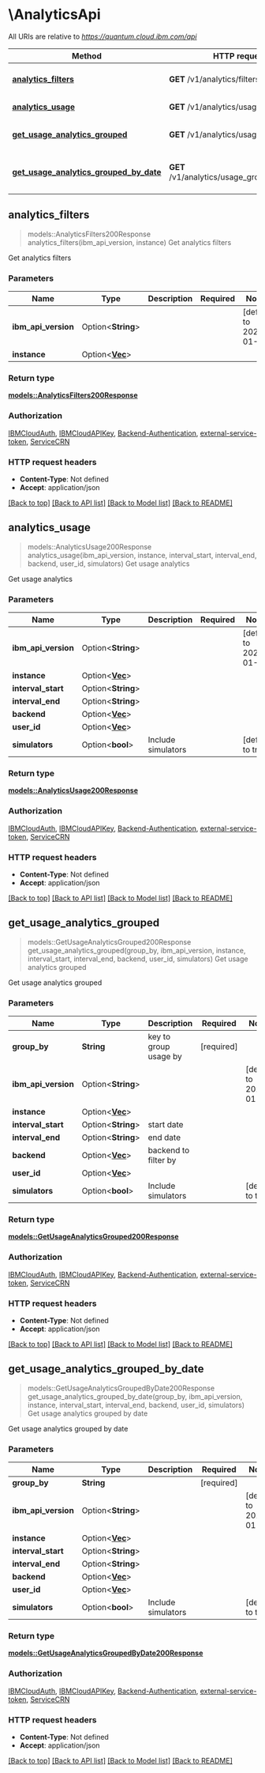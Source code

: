 # \AnalyticsApi

All URIs are relative to *https://quantum.cloud.ibm.com/api*

Method | HTTP request | Description
------------- | ------------- | -------------
[**analytics_filters**](AnalyticsApi.md#analytics_filters) | **GET** /v1/analytics/filters | Get analytics filters
[**analytics_usage**](AnalyticsApi.md#analytics_usage) | **GET** /v1/analytics/usage | Get usage analytics
[**get_usage_analytics_grouped**](AnalyticsApi.md#get_usage_analytics_grouped) | **GET** /v1/analytics/usage_grouped | Get usage analytics grouped
[**get_usage_analytics_grouped_by_date**](AnalyticsApi.md#get_usage_analytics_grouped_by_date) | **GET** /v1/analytics/usage_grouped_by_date | Get usage analytics grouped by date



## analytics_filters

> models::AnalyticsFilters200Response analytics_filters(ibm_api_version, instance)
Get analytics filters

Get analytics filters

### Parameters


Name | Type | Description  | Required | Notes
------------- | ------------- | ------------- | ------------- | -------------
**ibm_api_version** | Option<**String**> |  |  |[default to 2025-01-01]
**instance** | Option<[**Vec<String>**](String.md)> |  |  |

### Return type

[**models::AnalyticsFilters200Response**](analytics_filters_200_response.md)

### Authorization

[IBMCloudAuth](../README.md#IBMCloudAuth), [IBMCloudAPIKey](../README.md#IBMCloudAPIKey), [Backend-Authentication](../README.md#Backend-Authentication), [external-service-token](../README.md#external-service-token), [ServiceCRN](../README.md#ServiceCRN)

### HTTP request headers

- **Content-Type**: Not defined
- **Accept**: application/json

[[Back to top]](#) [[Back to API list]](../README.md#documentation-for-api-endpoints) [[Back to Model list]](../README.md#documentation-for-models) [[Back to README]](../README.md)


## analytics_usage

> models::AnalyticsUsage200Response analytics_usage(ibm_api_version, instance, interval_start, interval_end, backend, user_id, simulators)
Get usage analytics

Get usage analytics

### Parameters


Name | Type | Description  | Required | Notes
------------- | ------------- | ------------- | ------------- | -------------
**ibm_api_version** | Option<**String**> |  |  |[default to 2025-01-01]
**instance** | Option<[**Vec<String>**](String.md)> |  |  |
**interval_start** | Option<**String**> |  |  |
**interval_end** | Option<**String**> |  |  |
**backend** | Option<[**Vec<String>**](String.md)> |  |  |
**user_id** | Option<[**Vec<String>**](String.md)> |  |  |
**simulators** | Option<**bool**> | Include simulators |  |[default to true]

### Return type

[**models::AnalyticsUsage200Response**](analytics_usage_200_response.md)

### Authorization

[IBMCloudAuth](../README.md#IBMCloudAuth), [IBMCloudAPIKey](../README.md#IBMCloudAPIKey), [Backend-Authentication](../README.md#Backend-Authentication), [external-service-token](../README.md#external-service-token), [ServiceCRN](../README.md#ServiceCRN)

### HTTP request headers

- **Content-Type**: Not defined
- **Accept**: application/json

[[Back to top]](#) [[Back to API list]](../README.md#documentation-for-api-endpoints) [[Back to Model list]](../README.md#documentation-for-models) [[Back to README]](../README.md)


## get_usage_analytics_grouped

> models::GetUsageAnalyticsGrouped200Response get_usage_analytics_grouped(group_by, ibm_api_version, instance, interval_start, interval_end, backend, user_id, simulators)
Get usage analytics grouped

Get usage analytics grouped

### Parameters


Name | Type | Description  | Required | Notes
------------- | ------------- | ------------- | ------------- | -------------
**group_by** | **String** | key to group usage by | [required] |
**ibm_api_version** | Option<**String**> |  |  |[default to 2025-01-01]
**instance** | Option<[**Vec<String>**](String.md)> |  |  |
**interval_start** | Option<**String**> | start date |  |
**interval_end** | Option<**String**> | end date |  |
**backend** | Option<[**Vec<String>**](String.md)> | backend to filter by |  |
**user_id** | Option<[**Vec<String>**](String.md)> |  |  |
**simulators** | Option<**bool**> | Include simulators |  |[default to true]

### Return type

[**models::GetUsageAnalyticsGrouped200Response**](get_usage_analytics_grouped_200_response.md)

### Authorization

[IBMCloudAuth](../README.md#IBMCloudAuth), [IBMCloudAPIKey](../README.md#IBMCloudAPIKey), [Backend-Authentication](../README.md#Backend-Authentication), [external-service-token](../README.md#external-service-token), [ServiceCRN](../README.md#ServiceCRN)

### HTTP request headers

- **Content-Type**: Not defined
- **Accept**: application/json

[[Back to top]](#) [[Back to API list]](../README.md#documentation-for-api-endpoints) [[Back to Model list]](../README.md#documentation-for-models) [[Back to README]](../README.md)


## get_usage_analytics_grouped_by_date

> models::GetUsageAnalyticsGroupedByDate200Response get_usage_analytics_grouped_by_date(group_by, ibm_api_version, instance, interval_start, interval_end, backend, user_id, simulators)
Get usage analytics grouped by date

Get usage analytics grouped by date

### Parameters


Name | Type | Description  | Required | Notes
------------- | ------------- | ------------- | ------------- | -------------
**group_by** | **String** |  | [required] |
**ibm_api_version** | Option<**String**> |  |  |[default to 2025-01-01]
**instance** | Option<[**Vec<String>**](String.md)> |  |  |
**interval_start** | Option<**String**> |  |  |
**interval_end** | Option<**String**> |  |  |
**backend** | Option<[**Vec<String>**](String.md)> |  |  |
**user_id** | Option<[**Vec<String>**](String.md)> |  |  |
**simulators** | Option<**bool**> | Include simulators |  |[default to true]

### Return type

[**models::GetUsageAnalyticsGroupedByDate200Response**](get_usage_analytics_grouped_by_date_200_response.md)

### Authorization

[IBMCloudAuth](../README.md#IBMCloudAuth), [IBMCloudAPIKey](../README.md#IBMCloudAPIKey), [Backend-Authentication](../README.md#Backend-Authentication), [external-service-token](../README.md#external-service-token), [ServiceCRN](../README.md#ServiceCRN)

### HTTP request headers

- **Content-Type**: Not defined
- **Accept**: application/json

[[Back to top]](#) [[Back to API list]](../README.md#documentation-for-api-endpoints) [[Back to Model list]](../README.md#documentation-for-models) [[Back to README]](../README.md)

